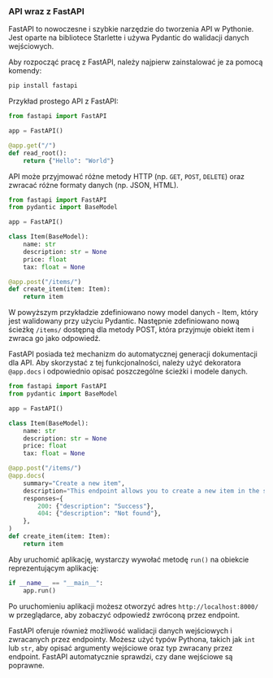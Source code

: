 
### API wraz z FastAPI

FastAPI to nowoczesne i szybkie narzędzie do tworzenia API w Pythonie. Jest oparte na bibliotece Starlette i używa Pydantic do walidacji danych wejściowych.

Aby rozpocząć pracę z FastAPI, należy najpierw zainstalować je za pomocą komendy:

```python
pip install fastapi
```

Przykład prostego API z FastAPI:

```python
from fastapi import FastAPI

app = FastAPI()

@app.get("/")
def read_root():
    return {"Hello": "World"}
```

API może przyjmować różne metody HTTP (np. `GET`, `POST`, `DELETE`) oraz zwracać różne formaty danych (np. JSON, HTML).

```python
from fastapi import FastAPI
from pydantic import BaseModel

app = FastAPI()

class Item(BaseModel):
    name: str
    description: str = None
    price: float
    tax: float = None

@app.post("/items/")
def create_item(item: Item):
    return item
```

W powyższym przykładzie zdefiniowano nowy model danych - Item, który jest walidowany przy użyciu Pydantic. Następnie zdefiniowano nową ścieżkę `/items/` dostępną dla metody POST, która przyjmuje obiekt item i zwraca go jako odpowiedź.

FastAPI posiada też mechanizm do automatycznej generacji dokumentacji dla API. Aby skorzystać z tej funkcjonalności, należy użyć dekoratora `@app.docs` i odpowiednio opisać poszczególne ścieżki i modele danych.

```python
from fastapi import FastAPI
from pydantic import BaseModel

app = FastAPI()

class Item(BaseModel):
    name: str
    description: str = None
    price: float
    tax: float = None

@app.post("/items/")
@app.docs(
    summary="Create a new item",
    description="This endpoint allows you to create a new item in the store",
    responses={
        200: {"description": "Success"},
        404: {"description": "Not found"},
    },
)
def create_item(item: Item):
    return item
```

Aby uruchomić aplikację, wystarczy wywołać metodę `run()` na obiekcie reprezentującym aplikację:

```python
if __name__ == "__main__":
    app.run()
```

Po uruchomieniu aplikacji możesz otworzyć adres `http://localhost:8000/` w przeglądarce, aby zobaczyć odpowiedź zwróconą przez endpoint.

FastAPI oferuje również możliwość walidacji danych wejściowych i zwracanych przez endpointy. Możesz użyć typów Pythona, takich jak `int` lub `str`, aby opisać argumenty wejściowe oraz typ zwracany przez endpoint. FastAPI automatycznie sprawdzi, czy dane wejściowe są poprawne.